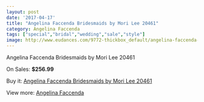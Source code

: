 ```yaml
---
layout: post
date: '2017-04-17'
title: "Angelina Faccenda Bridesmaids by Mori Lee 20461"
category: Angelina Faccenda
tags: ["special","bridal","wedding","sale","style"]
image: http://www.eudances.com/9772-thickbox_default/angelina-faccenda-bridesmaids-by-mori-lee-20461.jpg
---
```

Angelina Faccenda Bridesmaids by Mori Lee 20461

On Sales: **$256.99**
<a href="https://www.eudances.com/en/angelina-faccenda/3209-angelina-faccenda-bridesmaids-by-mori-lee-20461.html"><amp-img layout="responsive" width="600" height="600" src="//www.eudances.com/9772-thickbox_default/angelina-faccenda-bridesmaids-by-mori-lee-20461.jpg" alt="Angelina Faccenda Bridesmaids by Mori Lee 20461 0" /></a>
<a href="https://www.eudances.com/en/angelina-faccenda/3209-angelina-faccenda-bridesmaids-by-mori-lee-20461.html"><amp-img layout="responsive" width="600" height="600" src="//www.eudances.com/9776-thickbox_default/angelina-faccenda-bridesmaids-by-mori-lee-20461.jpg" alt="Angelina Faccenda Bridesmaids by Mori Lee 20461 1" /></a>
<a href="https://www.eudances.com/en/angelina-faccenda/3209-angelina-faccenda-bridesmaids-by-mori-lee-20461.html"><amp-img layout="responsive" width="600" height="600" src="//www.eudances.com/9775-thickbox_default/angelina-faccenda-bridesmaids-by-mori-lee-20461.jpg" alt="Angelina Faccenda Bridesmaids by Mori Lee 20461 2" /></a>
<a href="https://www.eudances.com/en/angelina-faccenda/3209-angelina-faccenda-bridesmaids-by-mori-lee-20461.html"><amp-img layout="responsive" width="600" height="600" src="//www.eudances.com/9774-thickbox_default/angelina-faccenda-bridesmaids-by-mori-lee-20461.jpg" alt="Angelina Faccenda Bridesmaids by Mori Lee 20461 3" /></a>
<a href="https://www.eudances.com/en/angelina-faccenda/3209-angelina-faccenda-bridesmaids-by-mori-lee-20461.html"><amp-img layout="responsive" width="600" height="600" src="//www.eudances.com/9773-thickbox_default/angelina-faccenda-bridesmaids-by-mori-lee-20461.jpg" alt="Angelina Faccenda Bridesmaids by Mori Lee 20461 4" /></a>

Buy it: [Angelina Faccenda Bridesmaids by Mori Lee 20461](https://www.eudances.com/en/angelina-faccenda/3209-angelina-faccenda-bridesmaids-by-mori-lee-20461.html "Angelina Faccenda Bridesmaids by Mori Lee 20461")

View more: [Angelina Faccenda](https://www.eudances.com/en/55-angelina-faccenda "Angelina Faccenda")